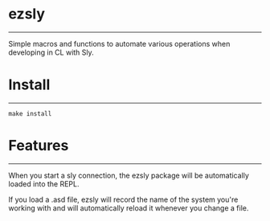 # ezsly

---

Simple macros and functions to automate various operations when developing in CL with Sly.

# Install
  
---

    make install

# Features

---

When you start a sly connection, the ezsly package will be automatically loaded into the REPL.

If you load a .asd file, ezsly will record the name of the system you're working with and will automatically reload it whenever you change a file.


